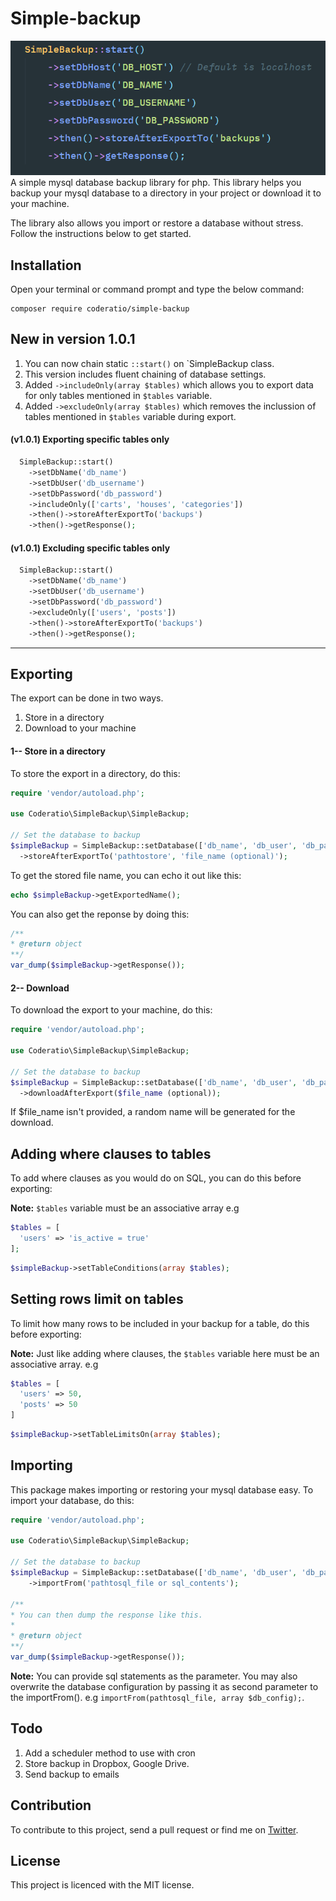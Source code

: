 # Simple-backup
<img src="/_docs/init.png"/><br/>
A simple mysql database backup library for php. This library helps you backup your mysql database to a directory in your project or download it to your machine. 

The library also allows you import or restore a database without stress. Follow the instructions below to get started.

## Installation
Open your terminal or command prompt and type the below command:
```vim
composer require coderatio/simple-backup
```
## New in version 1.0.1
1. You can now chain static `::start()` on `SimpleBackup class. 
2. This version includes fluent chaining of database settings.
3. Added `->includeOnly(array $tables)` which allows you to export data for only tables mentioned in `$tables` variable.
4. Added `->excludeOnly(array $tables)` which removes the inclussion of tables mentioned in `$tables` variable during export.

#### (v1.0.1) Exporting specific tables only
```php
  SimpleBackup::start()
    ->setDbName('db_name')
    ->setDbUser('db_username')
    ->setDbPassword('db_password')
    ->includeOnly(['carts', 'houses', 'categories'])
    ->then()->storeAfterExportTo('backups')
    ->then()->getResponse();
```

#### (v1.0.1) Excluding specific tables only
```php
  SimpleBackup::start()
    ->setDbName('db_name')
    ->setDbUser('db_username')
    ->setDbPassword('db_password')
    ->excludeOnly(['users', 'posts'])
    ->then()->storeAfterExportTo('backups')
    ->then()->getResponse();
```

---

## Exporting
The export can be done in two ways.
1. Store in a directory
2. Download to your machine

#### 1-- Store in a directory
To store the export in a directory, do this:
```php
require 'vendor/autoload.php';

use Coderatio\SimpleBackup\SimpleBackup;

// Set the database to backup
$simpleBackup = SimpleBackup::setDatabase(['db_name', 'db_user', 'db_password', 'db_host'])
  ->storeAfterExportTo('pathtostore', 'file_name (optional)');
```
To get the stored file name, you can echo it out like this:
```php
echo $simpleBackup->getExportedName();
```
You can also get the reponse by doing this:
```php
/**
* @return object
**/
var_dump($simpleBackup->getResponse());
```

#### 2-- Download
To download the export to your machine, do this:
```php
require 'vendor/autoload.php';

use Coderatio\SimpleBackup\SimpleBackup;

// Set the database to backup
$simpleBackup = SimpleBackup::setDatabase(['db_name', 'db_user', 'db_password', 'db_host'])
  ->downloadAfterExport($file_name (optional));
```
If $file_name isn't provided, a random name will be generated for the download.

## Adding where clauses to tables
To add where clauses as you would do on SQL, you can do this before exporting:

<b>Note:</b> `$tables` variable must be an associative array e.g
```php
$tables = [
  'users' => 'is_active = true'
];
```

```php
$simpleBackup->setTableConditions(array $tables);
```

## Setting rows limit on tables
To limit how many rows to be included in your backup for a table, do this before exporting:

<b>Note:</b> Just like adding where clauses, the `$tables` variable here must be an associative array. e.g
```php
$tables = [
  'users' => 50,
  'posts' => 50
]
```
```php
$simpleBackup->setTableLimitsOn(array $tables);
```


## Importing
This package makes importing or restoring your mysql database easy. To import your database, do this:
```php
require 'vendor/autoload.php';

use Coderatio\SimpleBackup\SimpleBackup;

// Set the database to backup
$simpleBackup = SimpleBackup::setDatabase(['db_name', 'db_user', 'db_password', 'db_host (optional)']])
    ->importFrom('pathtosql_file or sql_contents');

/**
* You can then dump the response like this. 
*
* @return object
**/
var_dump($simpleBackup->getResponse());
```
<b>Note:</b> You can provide sql statements as the parameter. You may also overwrite the database configuration by passing it as second parameter to the importFrom(). e.g `importFrom(pathtosql_file, array $db_config);`.

## Todo
1. Add a scheduler method to use with cron
2. Store backup in Dropbox, Google Drive.
3. Send backup to emails

## Contribution
To contribute to this project, send a pull request or find me on <a href="https://twitter.com/josiahoyahaya" target="_blank">Twitter</a>.

## License
This project is licenced with the MIT license. 

